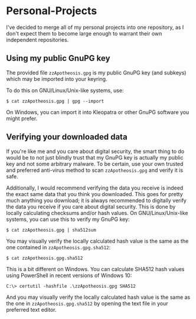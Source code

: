 # Personal-Projects
I've decided to merge all of my personal projects into one repository, as I don't expect them to become large enough to warrant their own independent repositories.

## Using my public GnuPG key
The provided file `zzApotheosis.gpg` is my public GnuPG key (and subkeys) which may be imported into your keyring.

To do this on GNU/Linux/Unix-like systems, use:
```
$ cat zzApotheosis.gpg | gpg --import
```

On Windows, you can import it into Kleopatra or other GnuPG software you might prefer.

## Verifying your downloaded data
If you're like me and you care about digital security, the smart thing to do would be to not just blindly trust that my GnuPG key is actually my public key and not some arbitrary malware. To be certain, use your own trusted and preferred anti-virus method to scan `zzApotheosis.gpg` and verify it is safe.

Additionally, I would recommend verifying the data you receive is indeed the exact same data that you think you downloaded. This goes for pretty much anything you download; it is always recommended to digitally verify the data you receive if you care about digital security. This is done by locally calculating checksums and/or hash values. On GNU/Linux/Unix-like systems, you can use this to verify my GnuPG key:
```
$ cat zzApotheosis.gpg | sha512sum
```
You may visually verify the locally calculated hash value is the same as the one contained in `zzApotheosis.gpg.sha512`:
```
$ cat zzApotheosis.gpg.sha512
```

This is a bit different on Windows. You can calculate SHA512 hash values using PowerShell in recent versions of Windows 10:
```
C:\> certutil -hashfile .\zzApotheosis.gpg SHA512
```
And you may visually verify the locally calculated hash value is the same as the one in `zzApotheosis.gpg.sha512` by opening the text file in your preferred text editor.

